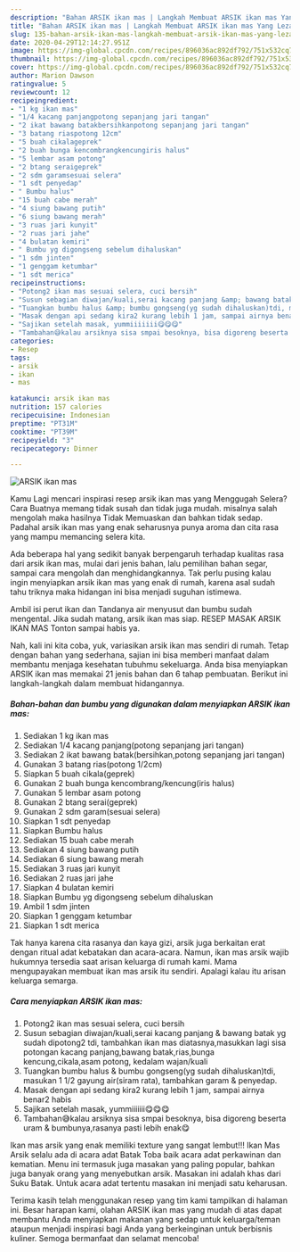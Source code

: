 ```yaml
---
description: "Bahan ARSIK ikan mas | Langkah Membuat ARSIK ikan mas Yang Lezat Sekali"
title: "Bahan ARSIK ikan mas | Langkah Membuat ARSIK ikan mas Yang Lezat Sekali"
slug: 135-bahan-arsik-ikan-mas-langkah-membuat-arsik-ikan-mas-yang-lezat-sekali
date: 2020-04-29T12:14:27.951Z
image: https://img-global.cpcdn.com/recipes/896036ac892df792/751x532cq70/arsik-ikan-mas-foto-resep-utama.jpg
thumbnail: https://img-global.cpcdn.com/recipes/896036ac892df792/751x532cq70/arsik-ikan-mas-foto-resep-utama.jpg
cover: https://img-global.cpcdn.com/recipes/896036ac892df792/751x532cq70/arsik-ikan-mas-foto-resep-utama.jpg
author: Marion Dawson
ratingvalue: 5
reviewcount: 12
recipeingredient:
- "1 kg ikan mas"
- "1/4 kacang panjangpotong sepanjang jari tangan"
- "2 ikat bawang batakbersihkanpotong sepanjang jari tangan"
- "3 batang riaspotong 12cm"
- "5 buah cikalageprek"
- "2 buah bunga kencombrangkencungiris halus"
- "5 lembar asam potong"
- "2 btang seraigeprek"
- "2 sdm garamsesuai selera"
- "1 sdt penyedap"
- " Bumbu halus"
- "15 buah cabe merah"
- "4 siung bawang putih"
- "6 siung bawang merah"
- "3 ruas jari kunyit"
- "2 ruas jari jahe"
- "4 bulatan kemiri"
- " Bumbu yg digongseng sebelum dihaluskan"
- "1 sdm jinten"
- "1 genggam ketumbar"
- "1 sdt merica"
recipeinstructions:
- "Potong2 ikan mas sesuai selera, cuci bersih"
- "Susun sebagian diwajan/kuali,serai kacang panjang &amp; bawang batak yg sudah dipotong2 tdi, tambahkan ikan mas diatasnya,masukkan lagi sisa potongan kacang panjang,bawang batak,rias,bunga kencung,cikala,asam potong, kedalam wajan/kuali"
- "Tuangkan bumbu halus &amp; bumbu gongseng(yg sudah dihaluskan)tdi, masukan 1 1/2 gayung air(siram rata), tambahkan garam &amp; penyedap."
- "Masak dengan api sedang kira2 kurang lebih 1 jam, sampai airnya benar2 habis"
- "Sajikan setelah masak, yummiiiiiii😋😋😋"
- "Tambahan😅kalau arsiknya sisa smpai besoknya, bisa digoreng beserta uram &amp; bumbunya,rasanya pasti lebih enak😋"
categories:
- Resep
tags:
- arsik
- ikan
- mas

katakunci: arsik ikan mas 
nutrition: 157 calories
recipecuisine: Indonesian
preptime: "PT31M"
cooktime: "PT39M"
recipeyield: "3"
recipecategory: Dinner

---
```



![ARSIK ikan mas](https://img-global.cpcdn.com/recipes/896036ac892df792/751x532cq70/arsik-ikan-mas-foto-resep-utama.jpg)

Kamu Lagi mencari inspirasi resep arsik ikan mas yang Menggugah Selera? Cara Buatnya memang tidak susah dan tidak juga mudah. misalnya salah mengolah maka hasilnya Tidak Memuaskan dan bahkan tidak sedap. Padahal arsik ikan mas yang enak seharusnya punya aroma dan cita rasa yang mampu memancing selera kita.

Ada beberapa hal yang sedikit banyak berpengaruh terhadap kualitas rasa dari arsik ikan mas, mulai dari jenis bahan, lalu pemilihan bahan segar, sampai cara mengolah dan menghidangkannya. Tak perlu pusing kalau ingin menyiapkan arsik ikan mas yang enak di rumah, karena asal sudah tahu triknya maka hidangan ini bisa menjadi suguhan istimewa.

Ambil isi perut ikan dan Tandanya air menyusut dan bumbu sudah mengental. Jika sudah matang, arsik ikan mas siap. RESEP MASAK ARSIK IKAN MAS Tonton sampai habis ya.


Nah, kali ini kita coba, yuk, variasikan arsik ikan mas sendiri di rumah. Tetap dengan bahan yang sederhana, sajian ini bisa memberi manfaat dalam membantu menjaga kesehatan tubuhmu sekeluarga. Anda bisa menyiapkan ARSIK ikan mas memakai 21 jenis bahan dan 6 tahap pembuatan. Berikut ini langkah-langkah dalam membuat hidangannya.

<!--inarticleads1-->

##### Bahan-bahan dan bumbu yang digunakan dalam menyiapkan ARSIK ikan mas:

1. Sediakan 1 kg ikan mas
1. Sediakan 1/4 kacang panjang(potong sepanjang jari tangan)
1. Sediakan 2 ikat bawang batak(bersihkan,potong sepanjang jari tangan)
1. Gunakan 3 batang rias(potong 1/2cm)
1. Siapkan 5 buah cikala(geprek)
1. Gunakan 2 buah bunga kencombrang/kencung(iris halus)
1. Gunakan 5 lembar asam potong
1. Gunakan 2 btang serai(geprek)
1. Gunakan 2 sdm garam(sesuai selera)
1. Siapkan 1 sdt penyedap
1. Siapkan  Bumbu halus
1. Sediakan 15 buah cabe merah
1. Sediakan 4 siung bawang putih
1. Sediakan 6 siung bawang merah
1. Sediakan 3 ruas jari kunyit
1. Sediakan 2 ruas jari jahe
1. Siapkan 4 bulatan kemiri
1. Siapkan  Bumbu yg digongseng sebelum dihaluskan
1. Ambil 1 sdm jinten
1. Siapkan 1 genggam ketumbar
1. Siapkan 1 sdt merica


Tak hanya karena cita rasanya dan kaya gizi, arsik juga berkaitan erat dengan ritual adat kebatakan dan acara-acara. Namun, ikan mas arsik wajib hukumnya tersedia saat arisan keluarga di rumah kami. Mama mengupayakan membuat ikan mas arsik itu sendiri. Apalagi kalau itu arisan keluarga semarga. 

<!--inarticleads2-->

##### Cara menyiapkan ARSIK ikan mas:

1. Potong2 ikan mas sesuai selera, cuci bersih
1. Susun sebagian diwajan/kuali,serai kacang panjang &amp; bawang batak yg sudah dipotong2 tdi, tambahkan ikan mas diatasnya,masukkan lagi sisa potongan kacang panjang,bawang batak,rias,bunga kencung,cikala,asam potong, kedalam wajan/kuali
1. Tuangkan bumbu halus &amp; bumbu gongseng(yg sudah dihaluskan)tdi, masukan 1 1/2 gayung air(siram rata), tambahkan garam &amp; penyedap.
1. Masak dengan api sedang kira2 kurang lebih 1 jam, sampai airnya benar2 habis
1. Sajikan setelah masak, yummiiiiiii😋😋😋
1. Tambahan😅kalau arsiknya sisa smpai besoknya, bisa digoreng beserta uram &amp; bumbunya,rasanya pasti lebih enak😋


Ikan mas arsik yang enak memiliki texture yang sangat lembut!!! Ikan Mas Arsik selalu ada di acara adat Batak Toba baik acara adat perkawinan dan kematian. Menu ini termasuk juga masakan yang paling popular, bahkan juga banyak orang yang menyebutkan arsik. Masakan ini adalah khas dari Suku Batak. Untuk acara adat tertentu masakan ini menjadi satu keharusan. 

Terima kasih telah menggunakan resep yang tim kami tampilkan di halaman ini. Besar harapan kami, olahan ARSIK ikan mas yang mudah di atas dapat membantu Anda menyiapkan makanan yang sedap untuk keluarga/teman ataupun menjadi inspirasi bagi Anda yang berkeinginan untuk berbisnis kuliner. Semoga bermanfaat dan selamat mencoba!
